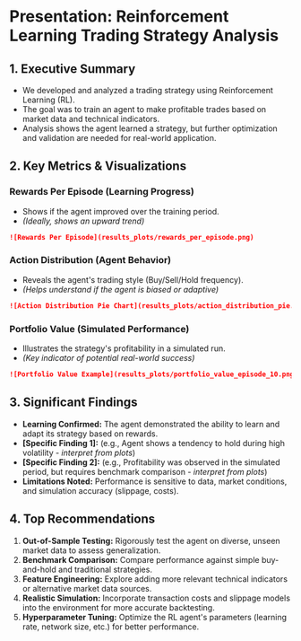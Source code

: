 # Presentation: Reinforcement Learning Trading Strategy Analysis

## 1. Executive Summary

- We developed and analyzed a trading strategy using Reinforcement Learning (RL).
- The goal was to train an agent to make profitable trades based on market data and technical indicators.
- Analysis shows the agent learned a strategy, but further optimization and validation are needed for real-world application.

## 2. Key Metrics & Visualizations

### Rewards Per Episode (Learning Progress)
- Shows if the agent improved over the training period.
- *(Ideally, shows an upward trend)*
```markdown
![Rewards Per Episode](results_plots/rewards_per_episode.png)
```

### Action Distribution (Agent Behavior)
- Reveals the agent's trading style (Buy/Sell/Hold frequency).
- *(Helps understand if the agent is biased or adaptive)*
```markdown
![Action Distribution Pie Chart](results_plots/action_distribution_pie.png)
```

### Portfolio Value (Simulated Performance)
- Illustrates the strategy's profitability in a simulated run.
- *(Key indicator of potential real-world success)*
```markdown
![Portfolio Value Example](results_plots/portfolio_value_episode_10.png)
```

## 3. Significant Findings

- **Learning Confirmed:** The agent demonstrated the ability to learn and adapt its strategy based on rewards.
- **[Specific Finding 1]:** (e.g., Agent shows a tendency to hold during high volatility - *interpret from plots*)
- **[Specific Finding 2]:** (e.g., Profitability was observed in the simulated period, but requires benchmark comparison - *interpret from plots*)
- **Limitations Noted:** Performance is sensitive to data, market conditions, and simulation accuracy (slippage, costs).

## 4. Top Recommendations

1.  **Out-of-Sample Testing:** Rigorously test the agent on diverse, unseen market data to assess generalization.
2.  **Benchmark Comparison:** Compare performance against simple buy-and-hold and traditional strategies.
3.  **Feature Engineering:** Explore adding more relevant technical indicators or alternative market data sources.
4.  **Realistic Simulation:** Incorporate transaction costs and slippage models into the environment for more accurate backtesting.
5.  **Hyperparameter Tuning:** Optimize the RL agent's parameters (learning rate, network size, etc.) for better performance.